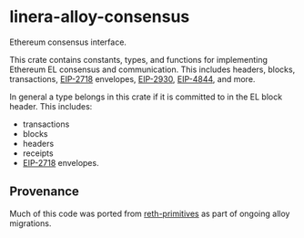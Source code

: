 # linera-alloy-consensus

Ethereum consensus interface.

This crate contains constants, types, and functions for implementing Ethereum
EL consensus and communication. This includes headers, blocks, transactions,
[EIP-2718] envelopes, [EIP-2930], [EIP-4844], and more.

In general a type belongs in this crate if it is committed to in the EL block
header. This includes:

- transactions
- blocks
- headers
- receipts
- [EIP-2718] envelopes.

[alloy-network]: ../network
[EIP-2718]: https://eips.ethereum.org/EIPS/eip-2718
[EIP-2930]: https://eips.ethereum.org/EIPS/eip-2930
[EIP-4844]: https://eips.ethereum.org/EIPS/eip-4844

## Provenance

Much of this code was ported from [reth-primitives] as part of ongoing alloy
migrations.

[reth-primitives]: https://github.com/paradigmxyz/reth/tree/main/crates/primitives
